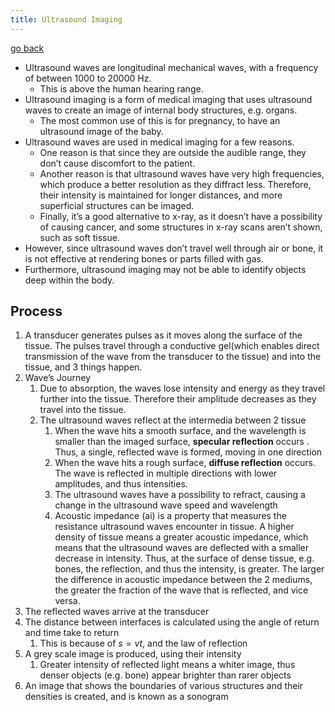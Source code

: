 ```yaml
---
title: Ultrasound Imaging
---
```


[go back](archive/11Subjects/11Physics.md)

- Ultrasound waves are longitudinal mechanical waves, with a frequency of between 1000 to 20000 Hz. 
	- This is above the human hearing range.
- Ultrasound imaging is a form of medical imaging that uses ultrasound waves to create an image of internal body structures, e.g. organs. 
	- The most common use of this is for pregnancy, to have an ultrasound image of the baby.
- Ultrasound waves are used in medical imaging for a few reasons. 
	- One reason is that since they are outside the audible range, they don’t cause discomfort to the patient. 
	- Another reason is that ultrasound waves have very high frequencies, which produce a better resolution as they diffract less. Therefore, their intensity is maintained for longer distances, and more superficial structures can be imaged. 
	- Finally, it’s a good alternative to x-ray, as it doesn’t have a possibility of causing cancer, and some structures in x-ray scans aren’t shown, such as soft tissue.
- However, since ultrasound waves don’t travel well through air or bone, it is not effective at rendering bones or parts filled with gas. 
- Furthermore, ultrasound imaging may not be able to identify objects deep within the body.

## Process
1.  A transducer generates pulses as it moves along the surface of the tissue. The pulses travel through a conductive gel(which enables direct transmission of the wave from the transducer to the tissue) and into the tissue, and 3 things happen.
2.  Wave’s Journey
    1.  Due to absorption, the waves lose intensity and energy as they travel further into the tissue. Therefore their amplitude decreases as they travel into the tissue.
    2.  The ultrasound waves reflect at the intermedia between 2 tissue
        1.  When the wave hits a smooth surface, and the wavelength is smaller than the imaged surface, **specular reflection** occurs . Thus, a single, reflected wave is formed, moving in one direction
        2.  When the wave hits a rough surface, **diffuse reflection** occurs. The wave is reflected in multiple directions with lower amplitudes, and thus intensities. 
        3. The ultrasound waves have a possibility to refract, causing a change in the ultrasound wave speed and wavelength
        4. Acoustic impedance (ai) is a property that measures the resistance ultrasound waves encounter in tissue. A higher density of tissue means a greater acoustic impedance, which means that the ultrasound waves are deflected with a smaller decrease in intensity. Thus, at the surface of dense tissue, e.g. bones, the reflection, and thus the intensity, is greater. The larger the difference in acoustic impedance between the 2 mediums, the greater the fraction of the wave that is reflected, and vice versa. 
3. The reflected waves arrive at the transducer
4.  The distance between interfaces is calculated using the angle of return and time take to return
    1.  This is because of $s=vt$, and the law of reflection
5.  A grey scale image is produced, using their intensity
    1.  Greater intensity of reflected light means a whiter image, thus denser objects (e.g. bone) appear brighter than rarer objects
6.  An image that shows the boundaries of various structures and their densities is created, and is known as a sonogram
